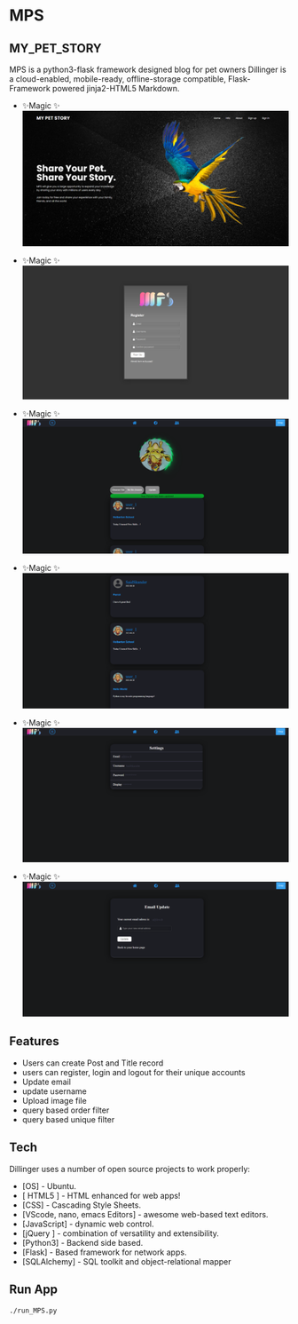 # MPS
## __MY_PET_STORY__

MPS is a python3-flask framework designed blog for pet owners
Dillinger is a cloud-enabled, mobile-ready, offline-storage compatible,
Flask-Framework powered jinja2-HTML5 Markdown.

- ✨Magic ✨
![alt text](https://github.com/saidskander/mps-/blob/master/web_flask/img/Screenshot%202022-06-26%20150604.png?raw=true)

- ✨Magic ✨
![alt text](https://github.com/saidskander/mps-/blob/master/web_flask/img/Screenshot%202022-06-26%20150652.png?raw=true)

- ✨Magic ✨
![alt text](https://github.com/saidskander/mps-/blob/master/web_flask/img/Screenshot%202022-06-26%20151659.png?raw=true)

- ✨Magic ✨
![alt text](https://github.com/saidskander/mps-/blob/master/web_flask/img/Screenshot%202022-06-26%20152116.png?raw=true)

- ✨Magic ✨
![alt text](https://github.com/saidskander/mps-/blob/master/web_flask/img/Screenshot%202022-06-26%20152140.png?raw=true)

- ✨Magic ✨
![alt text](https://github.com/saidskander/mps-/blob/master/web_flask/img/Screenshot%202022-06-26%20152209.png?raw=true)


## Features

- Users can create Post and Title record 
- users can register, login and logout for their unique accounts
- Update email
- update username
- Upload image file
- query based order filter
- query based unique filter

## Tech

Dillinger uses a number of open source projects to work properly:

- [OS] - Ubuntu.
- [ HTML5 ] - HTML enhanced for web apps!
- [CSS] - Cascading Style Sheets.
- [VScode, nano, emacs Editors] - awesome web-based text editors.
- [JavaScript] - dynamic web control.
- [jQuery ] - combination of versatility and extensibility.
- [Python3] - Backend side based.
- [Flask] - Based framework for network apps.
- [SQLAlchemy] -  SQL toolkit and object-relational mapper

## Run App

```sh
./run_MPS.py
```

